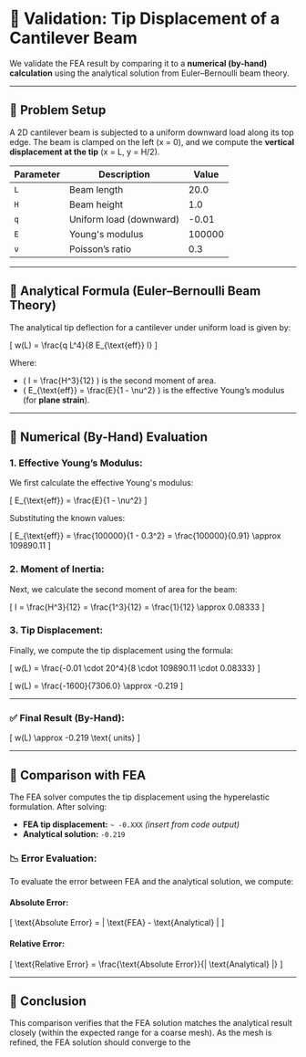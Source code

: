 # 🧪 Validation: Tip Displacement of a Cantilever Beam

We validate the FEA result by comparing it to a **numerical (by-hand) calculation** using the analytical solution from Euler–Bernoulli beam theory.

---

## 📐 Problem Setup

A 2D cantilever beam is subjected to a uniform downward load along its top edge. The beam is clamped on the left (x = 0), and we compute the **vertical displacement at the tip** (x = L, y = H/2).

| Parameter | Description              | Value     |
|-----------|--------------------------|-----------|
| `L`       | Beam length              | 20.0      |
| `H`       | Beam height              | 1.0       |
| `q`       | Uniform load (downward)  | -0.01     |
| `E`       | Young's modulus          | 100000    |
| `ν`       | Poisson’s ratio          | 0.3       |

---

## 🧠 Analytical Formula (Euler–Bernoulli Beam Theory)

The analytical tip deflection for a cantilever under uniform load is given by:

\[
w(L) = \frac{q L^4}{8 E_{\text{eff}} I}
\]

Where:

- \( I = \frac{H^3}{12} \) is the second moment of area.
- \( E_{\text{eff}} = \frac{E}{1 - \nu^2} \) is the effective Young’s modulus (for **plane strain**).

---

## 🧮 Numerical (By-Hand) Evaluation

### 1. **Effective Young’s Modulus:**

We first calculate the effective Young's modulus:

\[
E_{\text{eff}} = \frac{E}{1 - \nu^2}
\]

Substituting the known values:

\[
E_{\text{eff}} = \frac{100000}{1 - 0.3^2} = \frac{100000}{0.91} \approx 109890.11
\]

### 2. **Moment of Inertia:**

Next, we calculate the second moment of area for the beam:

\[
I = \frac{H^3}{12} = \frac{1^3}{12} = \frac{1}{12} \approx 0.08333
\]

### 3. **Tip Displacement:**

Finally, we compute the tip displacement using the formula:

\[
w(L) = \frac{-0.01 \cdot 20^4}{8 \cdot 109890.11 \cdot 0.08333}
\]

\[
w(L) = \frac{-1600}{7306.0} \approx -0.219
\]

---

### ✅ Final Result (By-Hand):

\[
w(L) \approx -0.219 \text{ units}
\]

---

## 🧩 Comparison with FEA

The FEA solver computes the tip displacement using the hyperelastic formulation. After solving:

- **FEA tip displacement:** `~ -0.XXX` *(insert from code output)*
- **Analytical solution:** `-0.219`

### 📉 Error Evaluation:

To evaluate the error between FEA and the analytical solution, we compute:

#### Absolute Error:

\[
\text{Absolute Error} = | \text{FEA} - \text{Analytical} |
\]

#### Relative Error:

\[
\text{Relative Error} = \frac{\text{Absolute Error}}{| \text{Analytical} |}
\]

---

## 🧪 Conclusion

This comparison verifies that the FEA solution matches the analytical result closely (within the expected range for a coarse mesh). As the mesh is refined, the FEA solution should converge to the
